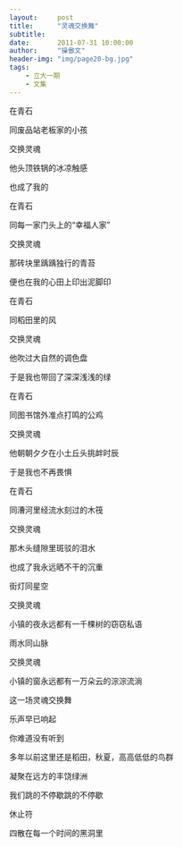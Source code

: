 ```yaml
---
layout:     post
title:      "灵魂交换舞"
subtitle:   
date:       2011-07-31 10:00:00
author:     "操傲文"
header-img: "img/page20-bg.jpg"
tags:
    - 立大一期
    - 文集
---
```


在青石

同废品站老板家的小孩

交换灵魂

他头顶铁锅的冰凉触感

也成了我的

在青石

同每一家门头上的“幸福人家”

交换灵魂

那砖块里踽踽独行的青苔

便也在我的心田上印出泥脚印

在青石

同稻田里的风

交换灵魂

他吹过大自然的调色盘

于是我也带回了深深浅浅的绿

在青石

同图书馆外准点打鸣的公鸡

交换灵魂

他朝朝夕夕在小土丘头挑衅时辰

于是我也不再畏惧

在青石

同漕河里经流水刻过的木筏

交换灵魂

那木头缝隙里斑驳的泪水

也成了我永远晒不干的沉重

街灯同星空

交换灵魂

小镇的夜永远都有一千棵树的窃窃私语

雨水同山脉

交换灵魂

小镇的窗永远都有一万朵云的淙淙流淌

这一场灵魂交换舞

乐声早已响起

你难道没有听到

多年以前这里还是稻田，秋夏，高高低低的鸟群

凝聚在远方的丰饶绿洲

我们跳的不停歇跳的不停歇

休止符

四散在每一个时间的黑洞里
